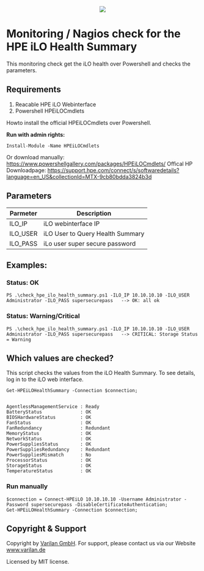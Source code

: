 <p align="center">
  <a href="https://varilan.de" target="_blank"><img src="https://varilan.de/wp-content/uploads/2023/06/Varilan-Color-Logo-h150.png"></a>
</p>

# Monitoring / Nagios check for the HPE iLO Health Summary
This monitoring check get the iLO health over Powershell and checks the parameters.


## Requirements

 1. Reacable HPE iLO Webinterface
 2. Powershell HPEiLOCmdlets

Howto install the official HPEiLOCmdlets over Powershell. 

**Run with admin rights:**

    Install-Module -Name HPEiLOCmdlets
Or download manually:  https://www.powershellgallery.com/packages/HPEiLOCmdlets/
Offical HP Downloadpage: https://support.hpe.com/connect/s/softwaredetails?language=en_US&collectionId=MTX-9cb80bdda3824b3d

## Parameters  
| Parmeter | Description |  
|----------|----------------------------------|  
| ILO_IP | iLO webinterface IP |  
| ILO_USER | iLO User to Query Health Summary |  
| ILO_PASS | iLo user super secure password |

## Examples:  

### Status: OK
  
`PS .\check_hpe_ilo_health_summary.ps1 -ILO_IP 10.10.10.10 -ILO_USER Administrator -ILO_PASS supersecurepass  
--> OK: all ok`

### Status: Warning/Critical  
`PS .\check_hpe_ilo_health_summary.ps1 -ILO_IP 10.10.10.10 -ILO_USER Administrator -ILO_PASS supersecurepass  
--> CRITICAL: Storage Status = Warning`

## Which values are checked?
This script checks the values from the iLO Health Summary. To see details, log in to the iLO web interface.

    Get-HPEiLOHealthSummary -Connection $connection;

	
	AgentlessManagementService : Ready
	BatteryStatus              : OK
	BIOSHardwareStatus         : OK
	FanStatus                  : OK
	FanRedundancy              : Redundant
	MemoryStatus               : OK
	NetworkStatus              : OK
	PowerSuppliesStatus        : OK
	PowerSuppliesRedundancy    : Redundant
	PowerSuppliesMismatch      : No
	ProcessorStatus            : OK
	StorageStatus              : OK
	TemperatureStatus          : OK



### Run manually

    $connection = Connect-HPEiLO 10.10.10.10 -Username Administrator -Password supersecurepass -DisableCertificateAuthentication;
    Get-HPEiLOHealthSummary -Connection $connection;

## Copyright & Support
Copyright by <a href="https://varilan.de" target="_blank">Varilan GmbH</a>.
For support, please contact us via our Website www.varilan.de

Licensed by MIT license.
